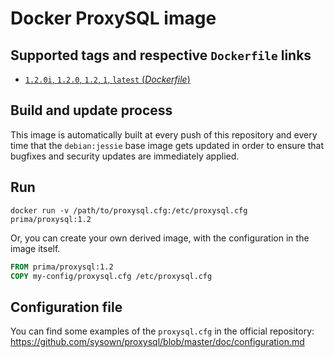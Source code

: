 # Docker ProxySQL image

## Supported tags and respective `Dockerfile` links

-	[`1.2.0i`, `1.2.0`, `1.2`, `1`, `latest` (*Dockerfile*)](https://github.com/primait/docker-proxysql/blob/master/1.2/Dockerfile)

## Build and update process

This image is automatically built at every push of this repository and every time that the `debian:jessie` base image gets updated in order to ensure that bugfixes and security updates are immediately applied.

## Run

```
docker run -v /path/to/proxysql.cfg:/etc/proxysql.cfg prima/proxysql:1.2
```

Or, you can create your own derived image, with the configuration in the image itself.

```dockerfile
FROM prima/proxysql:1.2
COPY my-config/proxysql.cfg /etc/proxysql.cfg
```

## Configuration file

You can find some examples of the `proxysql.cfg` in the official repository: https://github.com/sysown/proxysql/blob/master/doc/configuration.md
